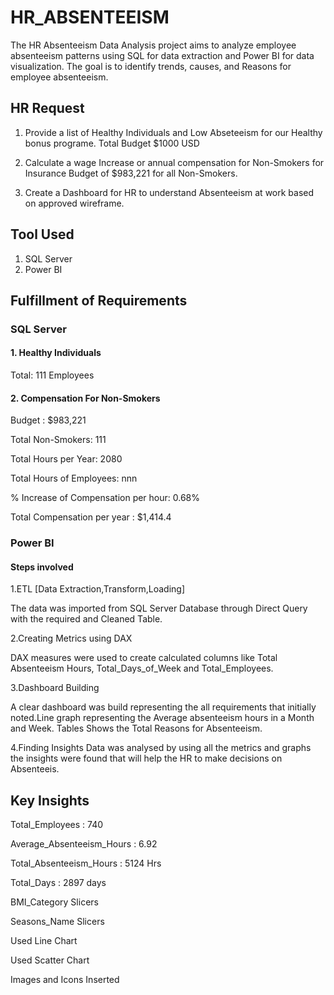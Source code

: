 
# HR_ABSENTEEISM

The HR Absenteeism Data Analysis project aims to analyze employee absenteeism patterns using SQL for data extraction and Power BI for data visualization. The goal is to identify trends, causes, and Reasons for employee absenteeism.


## HR Request
1. Provide a list of Healthy Individuals and Low Abseteeism for our Healthy bonus programe.
Total Budget $1000 USD

2. Calculate a wage Increase or annual compensation for Non-Smokers for 
Insurance Budget of $983,221 for all Non-Smokers.

3. Create a Dashboard for HR to understand Absenteeism at work based on approved wireframe.

## Tool Used 
1. SQL Server
2. Power BI

## Fulfillment of Requirements
### SQL Server
#### 1. Healthy Individuals
Total: 111 Employees
#### 2. Compensation For Non-Smokers
Budget : $983,221

Total Non-Smokers: 111

Total Hours per Year: 2080

Total Hours of Employees: nnn

% Increase of Compensation per hour: 0.68%

Total Compensation per year : $1,414.4


### Power BI

#### Steps involved

1.ETL [Data Extraction,Transform,Loading]

The data was imported from SQL Server Database through Direct Query with the required and Cleaned Table.

2.Creating Metrics using DAX

DAX measures were used to create calculated columns like Total Absenteeism Hours, Total_Days_of_Week and Total_Employees.

3.Dashboard Building

A clear dashboard was build representing the all requirements that initially noted.Line graph representing the Average absenteeism hours in a Month and Week. 
Tables Shows the Total Reasons for Absenteeism.

4.Finding Insights
Data was analysed by using all the metrics and graphs the insights were found that will help the HR to make decisions on Absenteeis.




## Key Insights

Total_Employees : 740  

Average_Absenteeism_Hours : 6.92

Total_Absenteeism_Hours : 5124 Hrs

Total_Days : 2897 days

BMI_Category Slicers

Seasons_Name Slicers

Used Line Chart

Used Scatter Chart

Images and Icons Inserted
